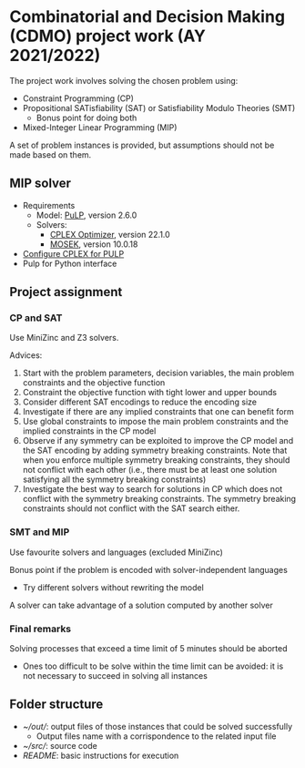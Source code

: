 # Combinatorial and Decision Making (CDMO) project work  (AY 2021/2022)

The project work involves solving the chosen problem using:

- Constraint Programming (CP)
- Propositional SATisfiability (SAT) or Satisfiability Modulo Theories (SMT)
  - Bonus point for doing both
- Mixed-Integer Linear Programming (MIP)

A set of problem instances is provided, but assumptions should not be made based on them.

## MIP solver

- Requirements
  - Model: [PuLP](https://github.com/coin-or/pulp), version 2.6.0
  - Solvers:
    - [CPLEX Optimizer](https://www.ibm.com/analytics/cplex-optimizer), version 22.1.0
    - [MOSEK](https://www.mosek.com/), version 10.0.18
- [Configure CPLEX for PULP](https://coin-or.github.io/pulp/guides/how_to_configure_solvers.html#cplex)
- Pulp for Python interface

## Project assignment

### CP and SAT

Use MiniZinc and Z3 solvers.

Advices:

1. Start with the problem parameters, decision variables, the main problem constraints and the objective function
2. Constraint the objective function with tight lower and upper bounds
3. Consider different SAT encodings to reduce the encoding size
4. Investigate if there are any implied constraints that one can benefit form
5. Use global constraints to impose the main problem constraints and the implied constraints in the CP model
6. Observe if any symmetry can be exploited to improve the CP model and the SAT encoding by adding symmetry breaking constraints. Note that when you enforce multiple symmetry breaking constraints, they should not conflict with each other (i.e., there must be at least one solution satisfying all the symmetry breaking constraints)
7. Investigate the best way to search for solutions in CP which does not conflict with the symmetry breaking constraints. The symmetry breaking constraints should not conflict with the SAT search either.

### SMT and MIP

Use favourite solvers and languages (excluded MiniZinc)

Bonus point if the problem is encoded with solver-independent languages

- Try different solvers without rewriting the model

A solver can take advantage of a solution computed by another solver

### Final remarks

Solving processes that exceed a time limit of 5 minutes should be aborted

- Ones too difficult to be solve within the time limit can be avoided: it is not necessary to succeed in solving all instances

## Folder structure

- *~/out/*: output files of those instances that could be solved successfully
  - Output files name with a corrispondence to the related input file
- *~/src/*: source code
- *README*: basic instructions for execution
